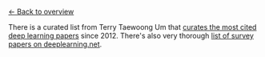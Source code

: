 [← Back to overview](../../../README.md)

There is a curated list from Terry Taewoong Um that [curates the most cited deep learning papers](https://github.com/terryum/awesome-deep-learning-papers) since 2012. There's also very thorough [list of survey papers on deeplearning.net](http://deeplearning.net/reading-list/).
